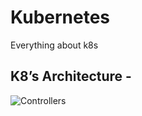 # Kubernetes
Everything about k8s
## K8’s Architecture -
 
![Controllers](https://github.com/user-attachments/assets/153f3903-daa5-40dd-aadf-2010e1063121)
